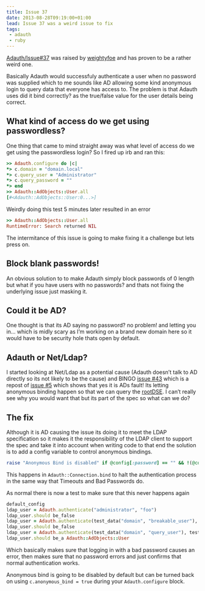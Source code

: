 ```yaml
---
title: Issue 37
date: 2013-08-28T09:19:00+01:00
lead: Issue 37 was a weird issue to fix
tags:
 - adauth
 - ruby
---
```

[Adauth/Issue#37](https://github.com/Arcath/Adauth/issues/37) was raised by [weightyfoe](https://github.com/weightyfoe) and has proven to be a rather weird one.

Basically Adauth would successfuly authenticate a user when no password was supplied which to me sounds like AD allowing some kind anonymous login to query data that everyone has access to. The problem is that Adauth uses did it bind correctly? as the true/false value for the user details being correct.

## What kind of access do we get using passwordless?

One thing that came to mind straight away was what level of access do we get using the passwordless login? So I fired up irb and ran this:

```rb
>> Adauth.configure do |c|
*> c.domain = "domain.local"
*> c.query_user = "Administrator"
*> c.query_password = ""
*> end
>> Adauth::AdObjects::User.all
[#<Adauth::AdObjects::User:0...>]
```

Weirdly doing this test 5 minutes later resulted in an error

```rb
>> Adauth::AdObjects::User.all
RuntimeError: Search returned NIL
```

The intermitance of this issue is going to make fixing it a challenge but lets press on.

## Block blank passwords!

An obvious solution to to make Adauth simply block passwords of 0 length but what if you have users with no passwords? and thats not fixing the underlying issue just masking it.

## Could it be AD?

One thought is that its AD saying no password? no problem! and letting you in… which is midly scary as I’m working on a brand new domain here so it would have to be security hole thats open by default.

## Adauth or Net/Ldap?

I started looking at Net/Ldap as a potential cause (Adauth doesn’t talk to AD directly so its not likely to be the cause) and BINGO [issue #43](https://github.com/ruby-ldap/ruby-net-ldap/issues/43) which is a repost of [issue #5](https://github.com/ruby-ldap/ruby-net-ldap/issues/5) which shows that yes it is ADs fault! Its letting anonymous binding happen so that we can query the [rootDSE](http://msdn.microsoft.com/en-us/library/windows/desktop/ms684291(v=vs.85).aspx). I can’t really see why you would want that but its part of the spec so what can we do?

## The fix

Although it is AD causing the issue its doing it to meet the LDAP specification so it makes it the responsibility of the LDAP client to support the spec and take it into account when writing code to that end the solution is to add a config variable to control anonymous bindings.

```rb
raise "Anonymous Bind is disabled" if @config[:password] == "" && !(@config[:anonymous_bind])
```

This happens in `Adauth::Connection.bind` to halt the authentication process in the same way that Timeouts and Bad Passwords do.

As normal there is now a test to make sure that this never happens again

```rb
default_config
ldap_user = Adauth.authenticate("administrator", "foo")
ldap_user.should be_false
ldap_user = Adauth.authenticate(test_data("domain", "breakable_user"), "")
ldap_user.should be_false
ldap_user = Adauth.authenticate(test_data("domain", "query_user"), test_data("domain", "query_password"))
ldap_user.should be_a Adauth::AdObjects::User
```

Which basically makes sure that logging in with a bad password causes an error, then makes sure that no password errors and just confirms that normal authentication works.

Anonymous bind is going to be disabled by default but can be turned back on using `c.anonymous_bind = true` during your `Adauth.configure` block.
